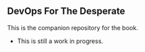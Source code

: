 ## DevOps For The Desperate

This is the companion repository for the book. 


* This is still a work in progress.
